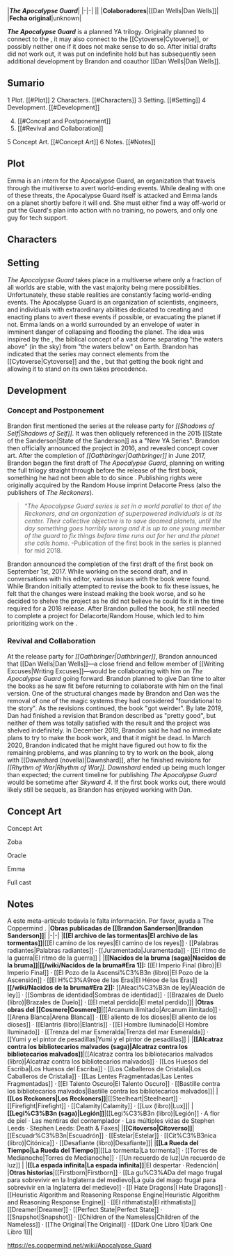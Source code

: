 |***The Apocalypse Guard***|
|-|-|
||
|**Colaboradores**|[[Dan Wells\|Dan Wells]]|
|**Fecha original**|unknown|

***The Apocalypse Guard*** is a planned YA trilogy. Originally planned to connect to the , it may also connect to the [[Cytoverse\|Cytoverse]], or possibly neither one if it does not make sense to do so. After initial drafts did not work out, it was put on indefinite hold but has subsequently seen additional development by Brandon and coauthor [[Dan Wells\|Dan Wells]].

## Sumario

1 Plot. [[#Plot]] 
2 Characters. [[#Characters]] 
3 Setting. [[#Setting]] 
4 Development. [[#Development]] 

4. [[#Concept and Postponement]] 
4. [[#Revival and Collaboration]] 


5 Concept Art. [[#Concept Art]] 
6 Notes. [[#Notes]] 


## Plot
Emma is an intern for the Apocalypse Guard, an organization that travels through the multiverse to avert world-ending events. While dealing with one of these threats, the Apocalypse Guard itself is attacked and Emma lands on a planet shortly before it will end. She must either find a way off-world or put the Guard's plan into action with no training, no powers, and only one guy for tech support.

## Characters



## Setting
*The Apocalypse Guard* takes place in a multiverse where only a fraction of all worlds are stable, with the vast majority being mere possibilities. Unfortunately, these stable realities are constantly facing world-ending events. The Apocalypse Guard is an organization of scientists, engineers, and individuals with extraordinary abilities dedicated to creating and enacting plans to avert these events if possible, or evacuating the planet if not.
Emma lands on a world surrounded by an envelope of water in imminent danger of collapsing and flooding the planet. The idea was inspired by the , the biblical concept of a vast dome separating "the waters above" (in the sky) from "the waters below" on Earth.
Brandon has indicated that the series may connect elements from the [[Cytoverse\|Cytoverse]] and the , but that getting the book right and allowing it to stand on its own takes precedence.

## Development
### Concept and Postponement
Brandon first mentioned the series at the release party for *[[Shadows of Self\|Shadows of Self]]*. It was then obliquely referenced in the 2015 [[State of the Sanderson\|State of the Sanderson]] as a "New YA Series". Brandon then officially announced the project in 2016, and revealed concept cover art. After the completion of *[[Oathbringer\|Oathbringer]]* in June 2017, Brandon began the first draft of *The Apocalypse Guard*, planning on writing the full trilogy straight through before the release of the first book, something he had not been able to do since .
Publishing rights were originally acquired by the Random House imprint Delacorte Press (also the publishers of *The Reckoners*).

>“*The Apocalypse Guard series is set in a world parallel to that of the Reckoners, and an organization of superpowered individuals is at its center. Their collective objective is to save doomed planets, until the day something goes horribly wrong and it is up to one young member of the guard to fix things before time runs out for her and the planet she calls home.*
\-Publication of the first book in the series is planned for mid 2018.


Brandon announced the completion of the first draft of the first book on September 1st, 2017. While working on the second draft, and in conversations with his editor, various issues with the book were found. While Brandon initially attempted to revise the book to fix these issues, he felt that the changes were instead making the book worse, and so he decided to shelve the project as he did not believe he could fix it in the time required for a 2018 release. After Brandon pulled the book, he still needed to complete a project for Delacorte/Random House, which led to him prioritizing work on the .

### Revival and Collaboration
At the release party for *[[Oathbringer\|Oathbringer]]*, Brandon announced that [[Dan Wells\|Dan Wells]]—a close friend and fellow member of [[Writing Excuses\|Writing Excuses]]—would be collaborating with him on *The Apocalypse Guard* going forward. Brandon planned to give Dan time to alter the books as he saw fit before returning to collaborate with him on the final version. One of the structural changes made by Brandon and Dan was the removal of one of the magic systems they had considered "foundational to the story". As the revisions continued, the book "got weirder". By late 2019, Dan had finished a revision that Brandon described as "pretty good", but neither of them was totally satisfied with the result and the project was shelved indefinitely. In December 2019, Brandon said he had no immediate plans to try to make the book work, and that it might be dead.
In March 2020, Brandon indicated that he might have figured out how to fix the remaining problems, and was planning to try to work on the book, along with [[Dawnshard (novella)\|Dawnshard]], after he finished revisions for *[[Rhythm of War\|Rhythm of War]]*. *Dawnshard* ended up being much longer than expected; the current timeline for publishing *The Apocalypse Guard* would be sometime after *Skyward 4*.
If the first book works out, there would likely still be sequels, as Brandon has enjoyed working with Dan.

## Concept Art

Concept Art



Zoba





Oracle





Emma





Full cast



## Notes

A este meta-artículo todavía le falta información. Por favor, ayuda a The Coppermind .
|**Obras publicadas de [[Brandon Sanderson\|Brandon Sanderson]]**|
|-|-|
|**[[El archivo de las tormentas\|El archivo de las tormentas]]**|[[El camino de los reyes\|El camino de los reyes]] · [[Palabras radiantes\|Palabras radiantes]] · [[Juramentada\|Juramentada]] · [[El ritmo de la guerra\|El ritmo de la guerra]] |
|**[[Nacidos de la bruma (saga)\|Nacidos de la bruma]]**|**[[/wiki/Nacidos de la bruma#Era 1]]:** [[El Imperio Final (libro)\|El Imperio Final]] · [[El Pozo de la Ascensi%C3%B3n (libro)\|El Pozo de la Ascensión]] · [[El H%C3%A9roe de las Eras\|El Héroe de las Eras]] **[[/wiki/Nacidos de la bruma#Era 2]]:** [[Aleaci%C3%B3n de ley\|Aleación de ley]] · [[Sombras de identidad\|Sombras de identidad]] · [[Brazales de Duelo (libro)\|Brazales de Duelo]] · [[El metal perdido\|El metal perdido]]|
|**Otras obras del [[Cosmere\|Cosmere]]**|[[Arcanum ilimitado\|Arcanum ilimitado]] · [[Arena Blanca\|Arena Blanca]] · [[El aliento de los dioses\|El aliento de los dioses]] · [[Elantris (libro)\|Elantris]] · [[El Hombre Iluminado\|El Hombre Iluminado]] · [[Trenza del mar Esmeralda\|Trenza del mar Esmeralda]] · [[Yumi y el pintor de pesadillas\|Yumi y el pintor de pesadillas]] |
|**[[Alcatraz contra los bibliotecarios malvados (saga)\|Alcatraz contra los bibliotecarios malvados]]**|[[Alcatraz contra los bibliotecarios malvados (libro)\|Alcatraz contra los bibliotecarios malvados]] · [[Los Huesos del Escriba\|Los Huesos del Escriba]] · [[Los Caballeros de Cristalia\|Los Caballeros de Cristalia]] · [[Las Lentes Fragmentadas\|Las Lentes Fragmentadas]] · [[El Talento Oscuro\|El Talento Oscuro]] · [[Bastille contra los bibliotecarios malvados\|Bastille contra los bibliotecarios malvados]]|
|**[[Los Reckoners\|Los Reckoners]]**|[[Steelheart\|Steelheart]] · [[Firefight\|Firefight]] · [[Calamity\|Calamity]] · [[Lux (libro)\|Lux]]|
|**[[Legi%C3%B3n (saga)\|Legión]]**|[[Legi%C3%B3n (libro)\|Legión]] · A flor de piel · Las mentiras del contemplador · Las múltiples vidas de Stephen Leeds · Stephen Leeds: Death & Faxes|
|**[[Citoverso\|Citoverso]]**|[[Escuadr%C3%B3n\|Escuadrón]] · [[Estelar\|Estelar]] · [[Cit%C3%B3nica (libro)\|Citónica]] · [[Desafiante (libro)\|Desafiante]]|
|**[[La Rueda del Tiempo\|La Rueda del Tiempo]]**|[[La tormenta\|La tormenta]] · [[Torres de Medianoche\|Torres de Medianoche]] · [[Un recuerdo de luz\|Un recuerdo de luz]] |
|**[[La espada infinita\|La espada infinita]]**|El despertar · Redención|
|**Otras historias**|[[Firstborn\|Firstborn]] · [[La gu%C3%ADa del mago frugal para sobrevivir en la Inglaterra del medievo\|La guía del mago frugal para sobrevivir en la Inglaterra del medievo]] · [[I Hate Dragons\|I Hate Dragons]] · [[Heuristic Algorithm and Reasoning Response Engine\|Heuristic Algorithm and Reasoning Response Engine]] · [[El rithmatista\|El rithmatista]] [[Dreamer\|Dreamer]] · [[Perfect State\|Perfect State]] · [[Snapshot\|Snapshot]] · [[Children of the Nameless\|Children of the Nameless]] · [[The Original\|The Original]] · [[Dark One Libro 1\|Dark One Libro 1]]|



https://es.coppermind.net/wiki/Apocalypse_Guard